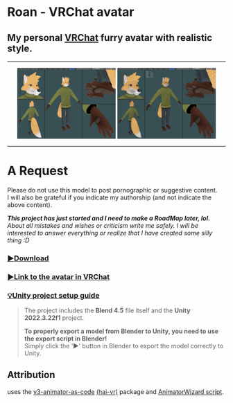 # **Roan - VRChat avatar**

## My personal [VRChat](https://hello.vrchat.com/) furry avatar with realistic style.
___
<div style="text-align: center;">
  <img src="Gallery/Roan%20shaded.png" alt="Roan shaded" width="45%">
  <img src="Gallery/Roan%20mesh.png" alt="Roan mesh" width="45%">
</div>

___

# А Request
Please do not use this model to post pornographic or suggestive content.<br/>
I will also be grateful if you indicate my authorship (and not indicate the above content).

***This project has just started and I need to make a RoadMap later, lol.***<br/>
*About all mistakes and wishes or criticism write me safely. I will be interested to answer everything or realize that I have created some silly thing :D*

### [:arrow_forward:Download](https://github.com/strakacher21/Roan/archive/refs/heads/main.zip)

### [:arrow_forward:Link to the avatar in VRChat](https://vrchat.com/home/avatar/avtr_2a8b73c0-5a67-499c-b3f3-67398d269035)

### [:bulb:Unity project setup guide](Unity-setup.md)
>The project includes the **Blend 4.5** file itself and the **Unity 2022.3.22f1** project.
>
>**To properly export a model from Blender to Unity, you need to use the export script in Blender!**</br>
>Simply click the '▶' button in Blender to export the model correctly to Unity.

## Attribution
uses the [v3-animator-as-code](https://github.com/hai-vr/av3-animator-as-code) [(hai-vr)](https://github.com/hai-vr) package and [AnimatorWizard script](https://github.com/strakacher21/vrcfox-2.3_body_and_cloth_edition/blob/main/vrcfox%20unity%20project%20(B%26C)/Assets/scripts/AnimatorWizard.cs).